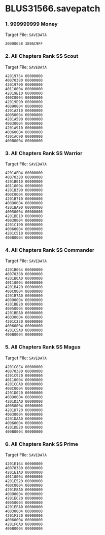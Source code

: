 # BLUS31566.savepatch

### 1. 999999999 Money

Target File: `SAVEDATA`

```
20000658 3B9AC9FF
```

### 2. All Chapters Rank SS Scout

Target File: `SAVEDATA`

```
42019754 00000000
40070380 00000000
42019790 00000000
40110004 00000000
42019B10 00000000
400C0004 00000000
42019E90 00000000
40090004 00000000
4201A210 00000000
40050004 00000000
4201A590 00000000
40030004 00000000
4201A910 00000000
40060004 00000000
4201AC90 00000000
400B0004 00000000
```

### 3. All Chapters Rank SS Warrior

Target File: `SAVEDATA`

```
4201AFD4 00000000
40070380 00000000
4201B010 00000000
40110004 00000000
4201B390 00000000
400C0004 00000000
4201B710 00000000
40090004 00000000
4201BA90 00000000
40050004 00000000
4201BE10 00000000
40030004 00000000
4201C190 00000000
40060004 00000000
4201C510 00000000
400B0004 00000000
```

### 4. All Chapters Rank SS Commander

Target File: `SAVEDATA`

```
4201B064 00000000
40070380 00000000
4201B0A0 00000000
40110004 00000000
4201B420 00000000
400C0004 00000000
4201B7A0 00000000
40090004 00000000
4201BB20 00000000
40050004 00000000
4201BEA0 00000000
40030004 00000000
4201C220 00000000
40060004 00000000
4201C5A0 00000000
400B0004 00000000
```

### 5. All Chapters Rank SS Magus

Target File: `SAVEDATA`

```
4201C8E4 00000000
40070380 00000000
4201C920 00000000
40110004 00000000
4201CCA0 00000000
400C0004 00000000
4201D020 00000000
40090004 00000000
4201D3A0 00000000
40050004 00000000
4201D720 00000000
40030004 00000000
4201DAA0 00000000
40060004 00000000
4201DE20 00000000
400B0004 00000000
```

### 6. All Chapters Rank SS Prime

Target File: `SAVEDATA`

```
4201E164 00000000
40070380 00000000
4201E1A0 00000000
40110004 00000000
4201E520 00000000
400C0004 00000000
4201E8A0 00000000
40090004 00000000
4201EC20 00000000
40050004 00000000
4201EFA0 00000000
40030004 00000000
4201F320 00000000
40060004 00000000
4201F6A0 00000000
400B0004 00000000
```

